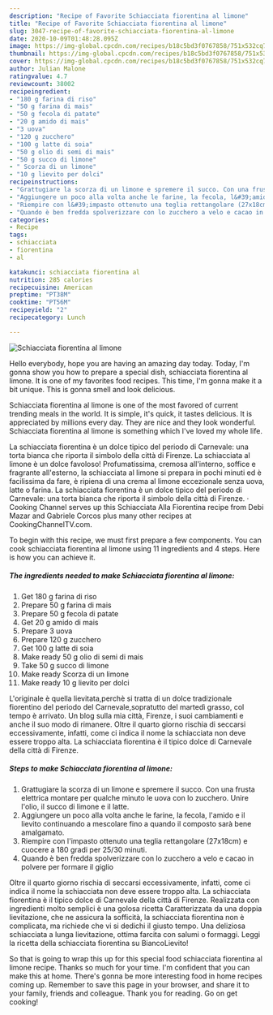 ```yaml
---
description: "Recipe of Favorite Schiacciata fiorentina al limone"
title: "Recipe of Favorite Schiacciata fiorentina al limone"
slug: 3047-recipe-of-favorite-schiacciata-fiorentina-al-limone
date: 2020-10-09T01:48:28.095Z
image: https://img-global.cpcdn.com/recipes/b18c5bd3f0767858/751x532cq70/schiacciata-fiorentina-al-limone-recipe-main-photo.jpg
thumbnail: https://img-global.cpcdn.com/recipes/b18c5bd3f0767858/751x532cq70/schiacciata-fiorentina-al-limone-recipe-main-photo.jpg
cover: https://img-global.cpcdn.com/recipes/b18c5bd3f0767858/751x532cq70/schiacciata-fiorentina-al-limone-recipe-main-photo.jpg
author: Julian Malone
ratingvalue: 4.7
reviewcount: 38002
recipeingredient:
- "180 g farina di riso"
- "50 g farina di mais"
- "50 g fecola di patate"
- "20 g amido di mais"
- "3 uova"
- "120 g zucchero"
- "100 g latte di soia"
- "50 g olio di semi di mais"
- "50 g succo di limone"
- " Scorza di un limone"
- "10 g lievito per dolci"
recipeinstructions:
- "Grattugiare la scorza di un limone e spremere il succo. Con una frusta elettrica montare per qualche minuto le uova con lo zucchero. Unire l&#39;olio, il succo di limone e il latte."
- "Aggiungere un poco alla volta anche le farine, la fecola, l&#39;amido e il lievito continuando a mescolare fino a quando il composto sarà bene amalgamato."
- "Riempire con l&#39;impasto ottenuto una teglia rettangolare (27x18cm) e cuocere a 180 gradi per 25/30 minuti."
- "Quando è ben fredda spolverizzare con lo zucchero a velo e cacao in polvere per formare il giglio"
categories:
- Recipe
tags:
- schiacciata
- fiorentina
- al

katakunci: schiacciata fiorentina al 
nutrition: 285 calories
recipecuisine: American
preptime: "PT38M"
cooktime: "PT56M"
recipeyield: "2"
recipecategory: Lunch

---
```



![Schiacciata fiorentina al limone](https://img-global.cpcdn.com/recipes/b18c5bd3f0767858/751x532cq70/schiacciata-fiorentina-al-limone-recipe-main-photo.jpg)

Hello everybody, hope you are having an amazing day today. Today, I'm gonna show you how to prepare a special dish, schiacciata fiorentina al limone. It is one of my favorites food recipes. This time, I'm gonna make it a bit unique. This is gonna smell and look delicious.

Schiacciata fiorentina al limone is one of the most favored of current trending meals in the world. It is simple, it's quick, it tastes delicious. It is appreciated by millions every day. They are nice and they look wonderful. Schiacciata fiorentina al limone is something which I've loved my whole life.

La schiacciata fiorentina è un dolce tipico del periodo di Carnevale: una torta bianca che riporta il simbolo della città di Firenze. La schiacciata al limone è un dolce favoloso! Profumatissima, cremosa all&#39;interno, soffice e fragrante all&#39;esterno, la schiacciata al limone si prepara in pochi minuti ed è facilissima da fare, è ripiena di una crema al limone eccezionale senza uova, latte o farina. La schiacciata fiorentina è un dolce tipico del periodo di Carnevale: una torta bianca che riporta il simbolo della città di Firenze. · Cooking Channel serves up this Schiacciata Alla Fiorentina recipe from Debi Mazar and Gabriele Corcos plus many other recipes at CookingChannelTV.com.


To begin with this recipe, we must first prepare a few components. You can cook schiacciata fiorentina al limone using 11 ingredients and 4 steps. Here is how you can achieve it.

<!--inarticleads1-->

##### The ingredients needed to make Schiacciata fiorentina al limone:

1. Get 180 g farina di riso
1. Prepare 50 g farina di mais
1. Prepare 50 g fecola di patate
1. Get 20 g amido di mais
1. Prepare 3 uova
1. Prepare 120 g zucchero
1. Get 100 g latte di soia
1. Make ready 50 g olio di semi di mais
1. Take 50 g succo di limone
1. Make ready  Scorza di un limone
1. Make ready 10 g lievito per dolci


L&#39;originale è quella lievitata,perchè si tratta di un dolce tradizionale fiorentino del periodo del Carnevale,sopratutto del martedì grasso, col tempo è arrivato. Un blog sulla mia città, Firenze, i suoi cambiamenti e anche il suo modo di rimanere. Oltre il quarto giorno rischia di seccarsi eccessivamente, infatti, come ci indica il nome la schiacciata non deve essere troppo alta. La schiacciata fiorentina è il tipico dolce di Carnevale della città di Firenze. 

<!--inarticleads2-->

##### Steps to make Schiacciata fiorentina al limone:

1. Grattugiare la scorza di un limone e spremere il succo. Con una frusta elettrica montare per qualche minuto le uova con lo zucchero. Unire l&#39;olio, il succo di limone e il latte.
1. Aggiungere un poco alla volta anche le farine, la fecola, l&#39;amido e il lievito continuando a mescolare fino a quando il composto sarà bene amalgamato.
1. Riempire con l&#39;impasto ottenuto una teglia rettangolare (27x18cm) e cuocere a 180 gradi per 25/30 minuti.
1. Quando è ben fredda spolverizzare con lo zucchero a velo e cacao in polvere per formare il giglio


Oltre il quarto giorno rischia di seccarsi eccessivamente, infatti, come ci indica il nome la schiacciata non deve essere troppo alta. La schiacciata fiorentina è il tipico dolce di Carnevale della città di Firenze. Realizzata con ingredienti molto semplici è una golosa ricetta Caratterizzata da una doppia lievitazione, che ne assicura la sofficità, la schiacciata fiorentina non è complicata, ma richiede che vi si dedichi il giusto tempo. Una deliziosa schiacciata a lunga lievitazione, ottima farcita con salumi o formaggi. Leggi la ricetta della schiacciata fiorentina su BiancoLievito! 

So that is going to wrap this up for this special food schiacciata fiorentina al limone recipe. Thanks so much for your time. I'm confident that you can make this at home. There's gonna be more interesting food in home recipes coming up. Remember to save this page in your browser, and share it to your family, friends and colleague. Thank you for reading. Go on get cooking!
